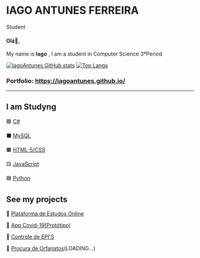 # IAGO ANTUNES FERREIRA

Student 




#### Olá:wave:,

My name is **Iago** , I am a student in Computer Science 3ºPeriod

[![IagoAntunes GitHub stats](https://github-readme-stats.vercel.app/api?username=IagoAntunes&show_icons=true&theme=tokyonight)](https://github.com/IagoAntunes/IagoAntunes)
[![Top Langs](https://github-readme-stats.vercel.app/api/top-langs/?username=IagoAntunes&layout=compact&theme=tokyonight)](https://github.com/IagoAntunes/IagoAntunes)
### Portfolio: https://iagoantunes.github.io/
***

## I am Studyng

:purple_square: [C#](https://github.com/IagoAntunes/C-sharp-_Learning)

:black_large_square: [MySQL](https://github.com/IagoAntunes/MYSQL)

:orange_square: [HTML-5/CSS](https://github.com/IagoAntunes/HTML-5__learning)
 
 :yellow_square: [JavaScript](https://github.com/IagoAntunes/Java-Script__learning)
 
 :blue_square: [Python](https://github.com/IagoAntunes/Python__learning)

## See my projects

:blue_book: [Plataforma de Estudos Online](https://github.com/IagoAntunes/NLW-2)

:hospital: [App Covid-19(Protótipo)](https://github.com/IagoAntunes/APP-COVID-19)

:construction: [Controle de EPI'S](https://github.com/IagoAntunes/Projeto-AlfaID)

:wedding: [Procura de Orfanatos](https://github.com/IagoAntunes/Happy-NLW)(LOADING...)


